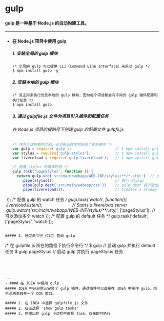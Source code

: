 # gulp
#### gulp 是一种基于 Node.js 的自动构建工具。

---
- #### 在 Node.js 项目中使用 gulp
  ##### 1. 安装全局的 gulp 模块
  ```Node
  /* 全局的 gulp 可以提供 CLI（Command Line Interface）来启动 gulp */
  $ npm install gulp -g
  ```

  ##### 2. 安装本地的 gulp 模块
  ```Node
  /* 真正用来执行的是本地的 gulp 模块，因为每个项目都会有不同的 gulp 插件配置和执行任务 */
  $ npm install gulp
  ```

  ##### 3. 通过 gulpfile.js 文件为项目引入插件和配置任务
  ###### 在 Node.js 项目的根路径下创建 gulp 的配置文件 gulpfil.js
  ```JavaScript
  /* 在导入这些插件之前，必须保证在本地安装了这些插件 */
  var gulp = require('gulp');                    // $ npm install gulp
  var stylus = require('gulp-stylus');           // $ npm install gulp-stylus
  var livereload = require('gulp-livereload');   // $ npm install gulp-livereload

  /* 配置 stylus 的编译任务 */
  gulp.task('pageStylus', function () {
    return gulp.src('src/main/webapp/WEB-INF/stylus/**/*.styl')  // gulp-stylus 可以支持 ** 通配符，而原生 stylus 不支持
      .pipe(stylus())                            // 执行 stylus                     
      .pipe(gulp.dest('src/main/webapp/css'))    // gulp.dest 表示输出路径
      .pipe(livereload());                       // Creates a stream which notifies the livereload server on what changed
  });
  /* 配置 gulp 的 watch 任务 */
  gulp.task('watch', function(){
    livereload.listen();                         // Starts a livereload server
    gulp.watch('src/main/webapp/WEB-INF/stylus/**/*.styl', ['pageStylus']);  // 可以添加多个 watch
  });
  /* 配置 gulp 的 default 任务 */
  gulp.task('default', ['pageStylus', 'watch']);
  ```

  ##### 4. 通过命令行（CLI）启动 gulp
  ```
  /* 在 gulpfile.js 所在的路径下执行命令行 */
  $ gulp               // 启动 gulp 并执行 default 任务
  $ gulp pageStylus    // 启动 gulp 并执行 pageStylus 任务
  ```




---
- #### 在 IDEA 中使用 gulp  
  ##### IDEA 中已经默认安装了 gulp 插件，通过插件可以直接在 IDEA 中操作 gulp，而不必再单独开一个 DOS 窗口。

  ##### 1. 在 IDEA 中选择 gulpfile.js 文件
  ##### 2. 右击选择 'show gulp tasks'
  ##### 3. 在弹出的 gulp 小边栏中选择 task，双击即可执行
